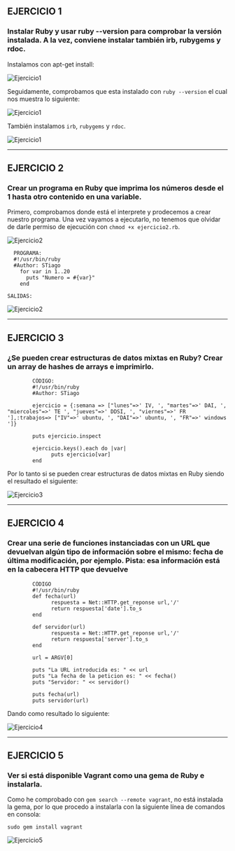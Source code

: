 ## EJERCICIO 1

### Instalar Ruby y usar ruby --version para comprobar la versión instalada. A la vez, conviene instalar también irb, rubygems y rdoc.

Instalamos con apt-get install:

![Ejercicio1](https://dl.dropbox.com/s/nzgq9h754yp6yyn/ruby1.png)


Seguidamente, comprobamos que esta instalado con `ruby --version` el cual nos muestra lo siguiente:


![Ejercicio1](https://dl.dropbox.com/s/kypt0n4j2xspoza/ruby2.png)


También instalamos `irb`, `rubygems` y `rdoc`.


![Ejercicio1](https://dl.dropbox.com/s/h3dw7gqggcua4qq/ruby3.png)



---


## EJERCICIO 2

### Crear un programa en Ruby que imprima los números desde el 1 hasta otro contenido en una variable.

Primero, comprobamos donde está el interprete y prodecemos a crear nuestro programa. Una vez vayamos a ejecutarlo, no tenemos que olvidar de darle permiso de ejecución con `chmod +x ejercicio2.rb`.

![Ejercicio2](https://dl.dropbox.com/s/cdzrixjxbhx189w/ruby4.png)

      PROGRAMA:
      #!/usr/bin/ruby
      #Author: STiago
        for var in 1..20
          puts "Numero = #{var}"
        end
        

`SALIDAS:`

![Ejercicio2](https://dl.dropbox.com/s/g0slzlfxhupfqxr/ruby5.png)


---


## EJERCICIO 3

### ¿Se pueden crear estructuras de datos mixtas en Ruby? Crear un array de hashes de arrays e imprimirlo.

            CÓDIGO:
            #!/usr/bin/ruby
            #Author: STiago
            
            ejercicio = {:semana => ["lunes"=>' IV, ', "martes"=>' DAI, ', "miercoles"=>' TE ', "jueves"=>' DDSI, ', "viernes"=>' FR '],:trabajos=> ["IV"=>' ubuntu, ', "DAI"=>' ubuntu, ', "FR"=>' windows ']}
            
            puts ejercicio.inspect
            
            ejercicio.keys().each do |var|
                  puts ejercicio[var]
            end

Por lo tanto si se pueden crear estructuras de datos mixtas en Ruby siendo el resultado el siguiente:


![Ejercicio3](https://dl.dropbox.com/s/5pkk6w7629455yn/ruby6.png)


---


## EJERCICIO 4

### Crear una serie de funciones instanciadas con un URL que devuelvan algún tipo de información sobre el mismo: fecha de última modificación, por ejemplo. Pista: esa información está en la cabecera HTTP que devuelve

            CÓDIGO
            #!/usr/bin/ruby
            def fecha(url)
                  respuesta = Net::HTTP.get_reponse url,'/'
                  return respuesta['date'].to_s
            end
            
            def servidor(url)
                  respuesta = Net::HTTP.get_reponse url,'/'
                  return respuesta['server'].to_s
            end
            
            url = ARGV[0]
            
            puts "La URL introducida es: " << url
            puts "La fecha de la peticion es: " << fecha()
            puts "Servidor: " << servidor()
            
            puts fecha(url)
            puts servidor(url)

Dando como resultado lo siguiente:

![Ejercicio4](https://dl.dropbox.com/s/sfi5dykme2xil2g/ruby7.png)

---

## EJERCICIO 5

### Ver si está disponible Vagrant como una gema de Ruby e instalarla.

Como he comprobado con `gem search --remote vagrant`, no está instalada la gema, por lo que procedo a instalarla con la siguiente línea de comandos en consola:

`sudo gem install vagrant`

![Ejercicio5](https://dl.dropbox.com/s/v7h57vlx7ha8nea/ruby8.png)







